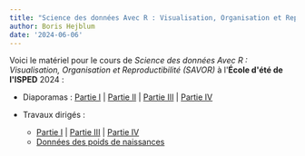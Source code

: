 ```yaml
---
title: "Science des données Avec R : Visualisation, Organisation et Reproductibilité (SAVOR)"
author: Boris Hejblum
date: '2024-06-06'
---
```


Voici le matériel pour le cours de *Science des données Avec R : Visualisation, Organisation et Reproductibilité (SAVOR)* à l'**École d'été de l'ISPED** 2024 :

 - Diaporamas : <a href="/html/badas/BADAS1_slides.html" target="_blank">Partie I</a> | <a href="/html/badas/BADAS2_slides.html" target="_blank">Partie II</a> | <a href="/html/badas/BADAS3_slides.html" target="_blank">Partie III</a> | <a href="/html/badas/BADAS4_slides.html" target="_blank">Partie IV</a>
 
 
 - Travaux dirigés : 
    * <a href="/html/badas/BADAS1_practical.html" target="_blank">Partie I</a> | <a href="/html/badas/BADAS3_practical.html" target="_blank">Partie III</a> | <a href="/html/badas/BADAS4_practical.html" target="_blank">Partie IV</a>
    * [Données des poids de naissances](/files/birth-weight-data/birthweights.zip)
    <!--* solutions <a href="/html/badas/BADAS1_practical_solu.html" target="_blank">Part I</a> | <a href="/html/badas/BADAS2_practical_solu.Rmd" target="_blank">Part II</a> | <a href="/html/badas/BADAS3_practical_solu.html" target="_blank">Part III</a> | <a href="/html/badas/BADAS4_practical_solu.html" target="_blank">Part IV</a> -->
